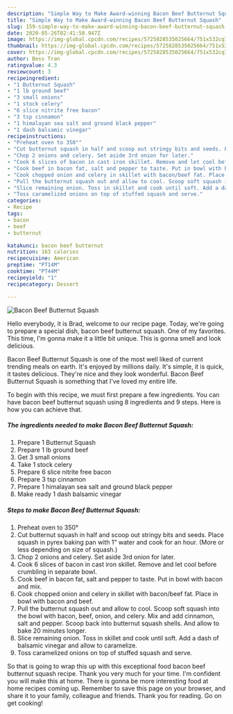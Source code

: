 ```yaml
---
description: "Simple Way to Make Award-winning Bacon Beef Butternut Squash"
title: "Simple Way to Make Award-winning Bacon Beef Butternut Squash"
slug: 159-simple-way-to-make-award-winning-bacon-beef-butternut-squash
date: 2020-05-26T02:41:58.947Z
image: https://img-global.cpcdn.com/recipes/5725828535025664/751x532cq70/bacon-beef-butternut-squash-recipe-main-photo.jpg
thumbnail: https://img-global.cpcdn.com/recipes/5725828535025664/751x532cq70/bacon-beef-butternut-squash-recipe-main-photo.jpg
cover: https://img-global.cpcdn.com/recipes/5725828535025664/751x532cq70/bacon-beef-butternut-squash-recipe-main-photo.jpg
author: Bess Tran
ratingvalue: 4.3
reviewcount: 3
recipeingredient:
- "1 Butternut Squash"
- "1 lb ground beef"
- "3 small onions"
- "1 stock celery"
- "6 slice nitrite free bacon"
- "3 tsp cinnamon"
- "1 himalayan sea salt and ground black pepper"
- "1 dash balsamic vinegar"
recipeinstructions:
- "Preheat oven to 350°"
- "Cut butternut squash in half and scoop out stringy bits and seeds. Place squash in pyrex baking pan with 1&#34; water and cook for an hour. (More or less depending on size of squash.)"
- "Chop 2 onions and celery. Set aside 3rd onion for later."
- "Cook 6 slices of bacon in cast iron skillet. Remove and let cool before crumbling in separate bowl."
- "Cook beef in bacon fat, salt and pepper to taste. Put in bowl with bacon and mix."
- "Cook chopped onion and celery in skillet with bacon/beef fat. Place in bowl with bacon and beef."
- "Pull the butternut squash out and allow to cool. Scoop soft squash into the bowl with bacon, beef, onion, and celery. Mix and add cinnamon,  salt and pepper. Scoop back into butternut squash shells. And allow to bake 20 minutes longer."
- "Slice remaining onion. Toss in skillet and cook until soft. Add a dash of balsamic vinegar and allow to caramelize."
- "Toss caramelized onions on top of stuffed squash and serve."
categories:
- Recipe
tags:
- bacon
- beef
- butternut

katakunci: bacon beef butternut 
nutrition: 163 calories
recipecuisine: American
preptime: "PT14M"
cooktime: "PT44M"
recipeyield: "1"
recipecategory: Dessert

---
```



![Bacon Beef Butternut Squash](https://img-global.cpcdn.com/recipes/5725828535025664/751x532cq70/bacon-beef-butternut-squash-recipe-main-photo.jpg)

Hello everybody, it is Brad, welcome to our recipe page. Today, we're going to prepare a special dish, bacon beef butternut squash. One of my favorites. This time, I'm gonna make it a little bit unique. This is gonna smell and look delicious.



Bacon Beef Butternut Squash is one of the most well liked of current trending meals on earth. It's enjoyed by millions daily. It's simple, it is quick, it tastes delicious. They're nice and they look wonderful. Bacon Beef Butternut Squash is something that I've loved my entire life.


To begin with this recipe, we must first prepare a few ingredients. You can have bacon beef butternut squash using 8 ingredients and 9 steps. Here is how you can achieve that.

##### The ingredients needed to make Bacon Beef Butternut Squash:

1. Prepare 1 Butternut Squash
1. Prepare 1 lb ground beef
1. Get 3 small onions
1. Take 1 stock celery
1. Prepare 6 slice nitrite free bacon
1. Prepare 3 tsp cinnamon
1. Prepare 1 himalayan sea salt and ground black pepper
1. Make ready 1 dash balsamic vinegar




##### Steps to make Bacon Beef Butternut Squash:

1. Preheat oven to 350°
1. Cut butternut squash in half and scoop out stringy bits and seeds. Place squash in pyrex baking pan with 1&#34; water and cook for an hour. (More or less depending on size of squash.)
1. Chop 2 onions and celery. Set aside 3rd onion for later.
1. Cook 6 slices of bacon in cast iron skillet. Remove and let cool before crumbling in separate bowl.
1. Cook beef in bacon fat, salt and pepper to taste. Put in bowl with bacon and mix.
1. Cook chopped onion and celery in skillet with bacon/beef fat. Place in bowl with bacon and beef.
1. Pull the butternut squash out and allow to cool. Scoop soft squash into the bowl with bacon, beef, onion, and celery. Mix and add cinnamon,  salt and pepper. Scoop back into butternut squash shells. And allow to bake 20 minutes longer.
1. Slice remaining onion. Toss in skillet and cook until soft. Add a dash of balsamic vinegar and allow to caramelize.
1. Toss caramelized onions on top of stuffed squash and serve.




So that is going to wrap this up with this exceptional food bacon beef butternut squash recipe. Thank you very much for your time. I'm confident you will make this at home. There is gonna be more interesting food at home recipes coming up. Remember to save this page on your browser, and share it to your family, colleague and friends. Thank you for reading. Go on get cooking!
